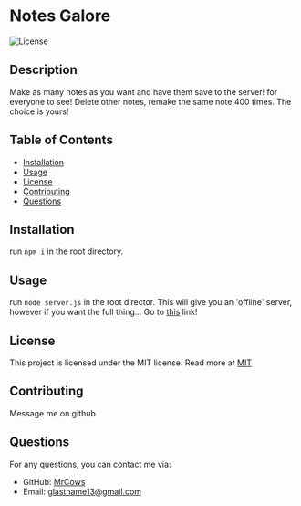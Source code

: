 # Notes Galore

![License](https://img.shields.io/badge/license-MIT-blue.svg)

## Description
Make as many notes as you want and have them save to the server! for everyone to see! Delete other notes, remake the same note 400 times. The choice is yours!

## Table of Contents
- [Installation](#installation)
- [Usage](#usage)
- [License](#license)
- [Contributing](#contributing)
- [Questions](#questions)

## Installation
run `npm i` in the root directory.

## Usage
run `node server.js` in the root director. This will give you an 'offline' server, however if you want the full thing... Go to [this](https://github.com/MrCows/Notes-galore) link!

## License

This project is licensed under the MIT license. Read more at [MIT](https://opensource.org/licenses/MIT)

## Contributing
Message me on github

## Questions
For any questions, you can contact me via:
- GitHub: [MrCows](https://github.com/MrCows)
- Email: glastname13@gmail.com
